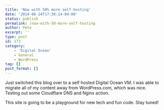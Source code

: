 ```yaml
---
title: 'Now with 50% more self-hosting'
date: '2014-06-24T17:30:14-04:00'
status: publish
permalink: /now-with-50-more-self-hosting
author: Pete
excerpt: ''
type: post
id: 173
category:
    - 'Digital Ocean'
    - General
    - WordPress
tag: []
post_format: []
---
```

Just switched this blog over to a self hosted Digital Ocean VM. I was able to migrate all of my content away from WordPress.com, which was nice. Testing out some Cloudflare DNS and Nginx action.

This site is going to be a playground for new tech and fun code. Stay tuned!